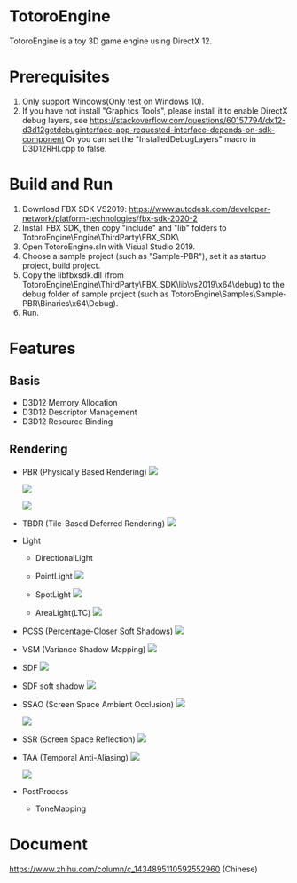 # TotoroEngine
TotoroEngine is a toy 3D game engine using DirectX 12.

# Prerequisites
1. Only support Windows(Only test on Windows 10).
2. If you have not install "Graphics Tools", please install it to enable DirectX debug layers, see https://stackoverflow.com/questions/60157794/dx12-d3d12getdebuginterface-app-requested-interface-depends-on-sdk-component
   Or you can set the "InstalledDebugLayers" macro in D3D12RHI.cpp to false. 

# Build and Run
1. Download FBX SDK VS2019: https://www.autodesk.com/developer-network/platform-technologies/fbx-sdk-2020-2
2. Install FBX SDK, then copy "include" and "lib" folders to TotoroEngine\Engine\ThirdParty\FBX_SDK\
3. Open TotoroEngine.sln with Visual Studio 2019.
4. Choose a sample project (such as "Sample-PBR"), set it as startup project, build project.
5. Copy the libfbxsdk.dll (from TotoroEngine\Engine\ThirdParty\FBX_SDK\lib\vs2019\x64\debug) to the debug folder of sample project (such as TotoroEngine\Samples\Sample-PBR\Binaries\x64\Debug).
6. Run.

# Features
## Basis
* D3D12 Memory Allocation
* D3D12 Descriptor Management
* D3D12 Resource Binding

## Rendering
* PBR (Physically Based Rendering)
  ![](Screenshots/PBR_Cyborg.png)
  
  ![](Screenshots/PBR_Helmet.png)
  
  ![](Screenshots/PBR_Sphere.png)
  
  
  
* TBDR (Tile-Based Deferred Rendering)
  ![](Screenshots/TBDR.png)
  
  
  
* Light
  * DirectionalLight
  * PointLight
  ![](Screenshots/PointLight.png)
  
  
  * SpotLight
  ![](Screenshots/SpotLight.png) 
  
  
  * AreaLight(LTC)
  ![](Screenshots/AreaLight.png)
  
  
  
* PCSS (Percentage-Closer Soft Shadows)
  ![](Screenshots/PCSS.png)
  
  
  
* VSM (Variance Shadow Mapping)
  ![](Screenshots/VSM.png)
  
  
  
* SDF
  ![](Screenshots/SDF.png)
  
  
  
* SDF soft shadow
  ![](Screenshots/SDF_Shadow.png)
  
  
  
* SSAO (Screen Space Ambient Occlusion)
  ![](Screenshots/SSAO_Off.png)
  
  ![](Screenshots/SSAO_On.png)
  
  
  
* SSR (Screen Space Reflection)
  ![](Screenshots/SSR.png)
  
  
  
* TAA (Temporal Anti-Aliasing)
  ![](Screenshots/TAA_Off.png)
  
  ![](Screenshots/TAA_On.png)
  
* PostProcess
  * ToneMapping
  
# Document
https://www.zhihu.com/column/c_1434895110592552960 (Chinese)
  